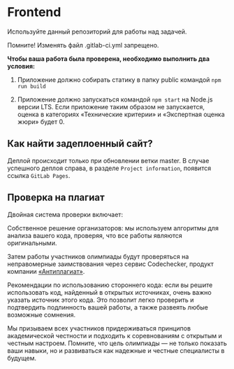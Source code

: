 # Frontend

Используйте данный репозиторий для работы над задачей.

Помните! Изменять файл .gitlab-ci.yml запрещено.

**Чтобы ваша работа была проверена, необходимо выполнить два условия:**

1) Приложение должно собирать статику в папку public командой `npm run build`

2) Приложение должно запускаться командой `npm start` на Node.js версии LTS. Если приложение таким образом не запускается, оценка в категориях «Технические критерии» и «Экспертная оценка жюри» будет 0.

## Как найти задеплоенный сайт?

Деплой происходит только при обновлении ветки master.
В случае успешного деплоя справа, в разделе `Project information`, появится ссылка `GitLab Pages`.


## Проверка на плагиат

Двойная система проверки включает: 

Собственное решение организаторов: мы используем алгоритмы для анализа вашего кода, проверяя, что все работы являются оригинальными.

Затем работы участников олимпиады будут проверяться на неправомерные заимствования через сервис Codechecker, продукт компании [«Антиплагиат»](https://antiplagiat.ru/).

Рекомендации по использованию стороннего кода: если вы решите использовать код, найденный в открытых источниках, очень важно указать источник этого кода. Это позволит легко проверить и подтвердить подлинность вашей работы, а также развеять любые возможные сомнения. 

Мы призываем всех участников придерживаться принципов академической честности и подходить к соревнованиям с открытым и честным настроем. Помните, что цель олимпиады — не только показать ваши навыки, но и развиваться как надежные и честные специалисты в будущем.